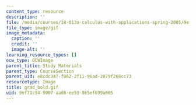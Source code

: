 ```yaml
---
content_type: resource
description: ''
file: /media/courses/18-013a-calculus-with-applications-spring-2005/9ef71c949007aad6ee53865ef699a605_grad_bold.gif
file_type: image/gif
image_metadata:
  caption: ''
  credit: ''
  image-alt: ''
learning_resource_types: []
ocw_type: OCWImage
parent_title: Study Materials
parent_type: CourseSection
parent_uid: e8cdc347-f062-2f11-96ad-2879f268cc73
resourcetype: Image
title: grad_bold.gif
uid: 9ef71c94-9007-aad6-ee53-865ef699a605
---
```

